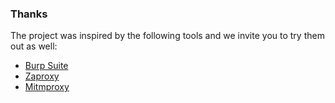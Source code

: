 ### Thanks

The project was inspired by the following tools and we invite you to try them out as well: 
- [Burp Suite](https://portswigger.net/burp)
- [Zaproxy](https://www.zaproxy.org/) 
- [Mitmproxy](https://mitmproxy.org/)